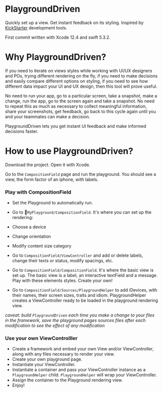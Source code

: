 # PlaygroundDriven

Quickly set up a view. Get instant feedback on its styling. Inspired by [KickStarter](https://github.com/kickstarter) development tools. 

First commit written with Xcode 12.4 and swift 5.3.2.





# Why PlaygroundDriven?

If you need to iterate on views styles while working with UI/UX designers and POs, trying different rendering on the fly, if you need to make decisions and easily compare different options on styling, if you need to see how different data impact your UI and UX design, then this tool will prove useful.

No need to run your app, go to a particular screen, take a snapshot, make a change, run the app, go to the screen again and take a snapshot. No need to repeat this as much as necessary to collect meaningful information, share your  screenshots, get feedback, go back to this cycle again until you and your teammates can make a decision. 

PlaygroundDriven lets you get instant UI feedback and make informed decisions faster.





# How to use PlaygroundDriven?

Download the project. Open it with Xcode.

Go to the `CompositionField` page and run the playground. You should see a view, the form factor of an iphone, with labels.



### Play with CompositionField

+ Set the Playground to automatically run.

+ Go to `MyPlayground/CompositionField`. It's where you can set up the rendering: 

+ Choose a device
+ Change orientation
+ Modify content size category

+ Go to `CompositionField/ViewController` and add or delete labels, change their texts or status, modify spacings, etc.
+ Go to `CompositionField/CompositionField`. It's where the basic view is set up. The basic view is a label, an interactive textField and a message. Play with these elements styles. Create your own!
+ Go to `CompositionField/Sources/PlaygroundHelper` to add iDevices, with their names, their screen sizes, traits and idiom. PlaygroundHelper creates a ViewController ready to be loaded in the playground rendering view.

*caveat: build `PlaygroundDriven` each time you make a change to your files in the framework, save the playground pages sources files after each modification to see the effect of any modification*



### Use your own ViewControlller

+ Create a framework and embed your own View and/or ViewController, along with any files necessary to render your view.
+ Create your own playground page.
+ Instantiate your ViewController.
+ Instantiate a container and pass your ViewController instance as a `PlaygroundHelper` child. `PlaygroundHelper` will wrap your ViewController.
+ Assign the container to the Playground rendering view.
+ Enjoy!

